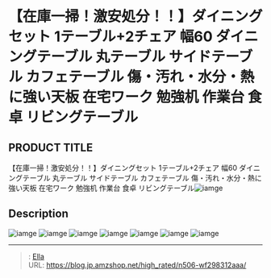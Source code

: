 # 【在庫一掃！激安処分！！】ダイニングセット 1テーブル&#43;2チェア 幅60 ダイニングテーブル 丸テーブル サイドテーブル カフェテーブル 傷・汚れ・水分・熱に強い天板 在宅ワーク 勉強机 作業台 食卓 リビングテーブル


## PRODUCT TITLE 

【在庫一掃！激安処分！！】ダイニングセット 1テーブル&#43;2チェア 幅60 ダイニングテーブル 丸テーブル サイドテーブル カフェテーブル 傷・汚れ・水分・熱に強い天板 在宅ワーク 勉強机 作業台 食卓 リビングテーブル![iamge](nan)

## Description











![iamge](nan)
![iamge](nan)
![iamge](nan)
![iamge](nan)
![iamge](nan)
![iamge](nan)
![iamge](nan)


---

> : [Ella](https://blog.jp.amzshop.net/)  
> URL: https://blog.jp.amzshop.net/high_rated/n506-wf298312aaa/  

